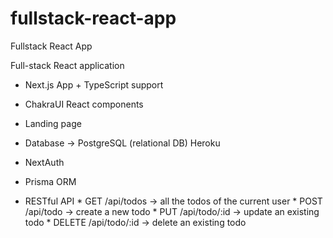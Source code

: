 # fullstack-react-app
Fullstack React App

Full-stack React application


* Next.js App + TypeScript support
* ChakraUI React components
* Landing page

* Database -> PostgreSQL (relational DB) Heroku
* NextAuth
* Prisma ORM
* RESTful API
      * GET /api/todos -> all the todos of the current user
      * POST /api/todo -> create a new todo
      * PUT /api/todo/:id -> update an existing todo
      * DELETE /api/todo/:id -> delete an existing todo


